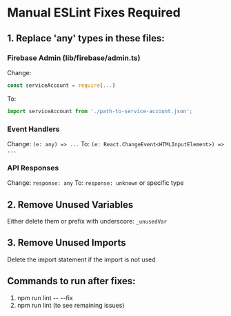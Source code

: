# Manual ESLint Fixes Required

## 1. Replace 'any' types in these files:

### Firebase Admin (lib/firebase/admin.ts)
Change:
```typescript
const serviceAccount = require(...)
```
To:
```typescript
import serviceAccount from './path-to-service-account.json';
```

### Event Handlers
Change: `(e: any) => ...`
To: `(e: React.ChangeEvent<HTMLInputElement>) => ...`

### API Responses
Change: `response: any`
To: `response: unknown` or specific type

## 2. Remove Unused Variables
Either delete them or prefix with underscore: `_unusedVar`

## 3. Remove Unused Imports
Delete the import statement if the import is not used

## Commands to run after fixes:
1. npm run lint -- --fix
2. npm run lint (to see remaining issues)
